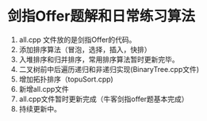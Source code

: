 # 剑指Offer题解和日常练习算法
1. all.cpp 文件放的是剑指Offer的代码。
2. 添加排序算法（冒泡，选择，插入，快排）
3. 入堆排序和归并排序，常用排序算法暂时更新完毕。
4. 二叉树前中后遍历递归和非递归实现(BinaryTree.cpp文件)
5. 增加拓扑排序（topuSort.cpp)
6. 新增all.cpp文件
7. all.cpp文件暂时更新完成（牛客剑指offer题基本完成）
8. 持续更新中。


